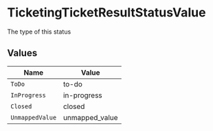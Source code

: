 # TicketingTicketResultStatusValue

The type of this status


## Values

| Name            | Value           |
| --------------- | --------------- |
| `ToDo`          | to-do           |
| `InProgress`    | in-progress     |
| `Closed`        | closed          |
| `UnmappedValue` | unmapped_value  |